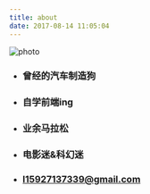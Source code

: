 ```yaml
---
title: about
date: 2017-08-14 11:05:04
---
```

![photo](http://img.aisss.top/17-8-14/80732140.jpg)
- ### 曾经的汽车制造狗
- ### 自学前端ing
- ### 业余马拉松
- ### 电影迷&科幻迷
- ### l15927137339@gmail.com